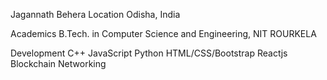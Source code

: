 Jagannath Behera
Location
Odisha, India

Academics
B.Tech. in Computer Science and Engineering, NIT ROURKELA

Development
C++
JavaScript
Python
HTML/CSS/Bootstrap
Reactjs
Blockchain
Networking
